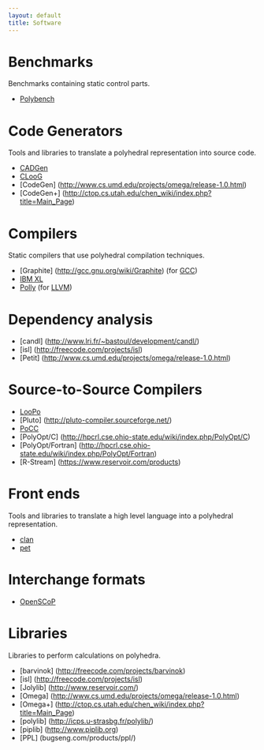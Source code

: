 ```yaml
---
layout: default
title: Software
---
```


Benchmarks
==========

Benchmarks containing static control parts.

 * [Polybench](http://www.cse.ohio-state.edu/~pouchet/software/polybench/)

Code Generators
==============

Tools and libraries to translate a polyhedral representation into source code.

 * [CADGen](https://www.infosun.fim.uni-passau.de/trac/LooPo/wiki/CADGen)
 * [CLooG](http://www.cloog.org)
 * [CodeGen] (http://www.cs.umd.edu/projects/omega/release-1.0.html)
 * [CodeGen+] (http://ctop.cs.utah.edu/chen_wiki/index.php?title=Main_Page)

Compilers
=========

Static compilers that use polyhedral compilation techniques.

 * [Graphite] (http://gcc.gnu.org/wiki/Graphite) (for [GCC](http://www.gcc.org))
 * [IBM XL](http://www.ibm.com/software/awdtools/xlcpp/)
 * [Polly](http://polly.llvm.org) (for [LLVM](http://www.llvm.org))

Dependency analysis
===================

 * [candl] (http://www.lri.fr/~bastoul/development/candl/)
 * [isl] (http://freecode.com/projects/isl)
 * [Petit] (http://www.cs.umd.edu/projects/omega/release-1.0.html)

Source-to-Source Compilers
======================

 * [LooPo](https://www.infosun.fim.uni-passau.de/trac/LooPo)
 * [Pluto] (http://pluto-compiler.sourceforge.net/)
 * [PoCC](http://www.cse.ohio-state.edu/~pouchet/software/pocc/pocc.html)
 * [PolyOpt/C] (http://hpcrl.cse.ohio-state.edu/wiki/index.php/PolyOpt/C)
 * [PolyOpt/Fortran] (http://hpcrl.cse.ohio-state.edu/wiki/index.php/PolyOpt/Fortran)
 * [R-Stream] (https://www.reservoir.com/products)

Front ends
==========

Tools and libraries to translate a high level language into a polyhedral representation.

 * [clan](http://www.lri.fr/~bastoul/development/clan/index.html)
 * [pet](http://freecode.com/projects/libpet)

Interchange formats
===================

 * [OpenSCoP](http://www.lri.fr/~bastoul/development/openscop/index.html)

Libraries
=========

Libraries to perform calculations on polyhedra.

 * [barvinok] (http://freecode.com/projects/barvinok)
 * [isl] (http://freecode.com/projects/isl)
 * [Jolylib] (http://www.reservoir.com/)
 * [Omega] (http://www.cs.umd.edu/projects/omega/release-1.0.html)
 * [Omega+] (http://ctop.cs.utah.edu/chen_wiki/index.php?title=Main_Page)
 * [polylib] (http://icps.u-strasbg.fr/polylib/)
 * [piplib] (http://www.piplib.org)
 * [PPL] (bugseng.com/products/ppl/)


